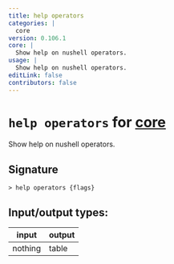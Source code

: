 ```yaml
---
title: help operators
categories: |
  core
version: 0.106.1
core: |
  Show help on nushell operators.
usage: |
  Show help on nushell operators.
editLink: false
contributors: false
---
```

<!-- This file is automatically generated. Please edit the command in https://github.com/nushell/nushell instead. -->

# `help operators` for [core](/commands/categories/core.md)

<div class='command-title'>Show help on nushell operators.</div>

## Signature

```> help operators {flags} ```


## Input/output types:

| input   | output |
| ------- | ------ |
| nothing | table  |